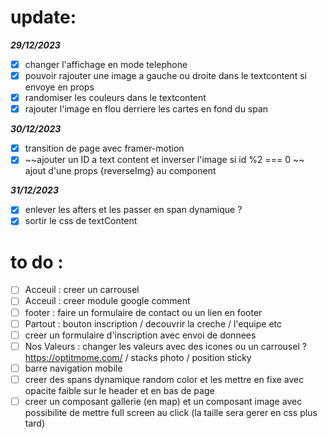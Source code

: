 # update:

**_29/12/2023_**

- [x] changer l'affichage en mode telephone
- [x] pouvoir rajouter une image a gauche ou droite dans le textcontent si envoye en props
- [x] randomiser les couleurs dans le textcontent
- [x] rajouter l'image en flou derriere les cartes en fond du span

**_30/12/2023_**

- [x] transition de page avec framer-motion
- [x] ~~ajouter un ID a text content et inverser l'image si id %2 === 0 ~~ ajout d'une props {reverseImg} au component

**_31/12/2023_**

- [x] enlever les afters et les passer en span dynamique ?
- [x] sortir le css de textContent

# to do :

- [ ] Acceuil : creer un carrousel
- [ ] Acceuil : creer module google comment
- [ ] footer : faire un formulaire de contact ou un lien en footer
- [ ] Partout : bouton inscription / decouvrir la creche / l'equipe etc
- [ ] creer un formulaire d'inscription avec envoi de donnees
- [ ] Nos Valeurs : changer les valeurs avec des icones ou un carrousel ? https://optitmome.com/ / stacks photo / position sticky
- [ ] barre navigation mobile
- [ ] creer des spans dynamique random color et les mettre en fixe avec opacite faible sur le header et en bas de page
- [ ] creer un composant gallerie (en map) et un composant image avec possibilite de mettre full screen au click (la taille sera gerer en css plus tard)
